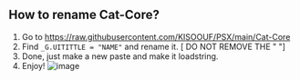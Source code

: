 ## How to rename Cat-Core?
1. Go to https://raw.githubusercontent.com/KISOOUF/PSX/main/Cat-Core
2. Find  `_G.UITITTLE = "NAME"` and rename it. [ DO NOT REMOVE THE " "]
3. Done, just make a new paste and make it  loadstring.
4. Enjoy!
![image](https://user-images.githubusercontent.com/95049751/210838707-58300d45-28ed-46f2-9792-9ca418a3eb3c.png)
